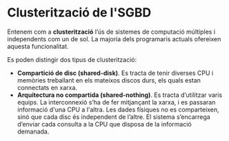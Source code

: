 Clusterització de l'SGBD
========

Entenem com a **clusterització** l’ús de sistemes de computació múltiples i
independents com un de sol. La majoria dels programaris actuals ofereixen
aquesta funcionalitat.

Es poden distingir dos tipus de clusterització:

- **Compartició de disc (shared-disk)**. Es tracta de tenir diverses CPU i
memòries treballant en els mateixos discos durs, els quals estan connectats
en xarxa. 
- **Arquitectura no compartida (shared-nothing)**. Es tracta
d’utilitzar varis equips. La interconnexió s’ha de fer mitjançant la xarxa, i es passaran informació d'una CPU a l'altra. Les dades físiques
no es comparteixen, sinó que cada disc és independent de l’altre. El sistema
s’encarrega d’enviar cada consulta a la CPU que disposa de la informació
demanada.
